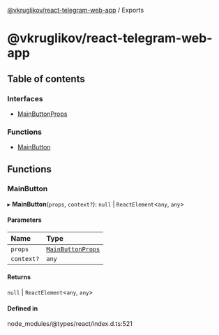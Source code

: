 [@vkruglikov/react-telegram-web-app](README.md) / Exports

# @vkruglikov/react-telegram-web-app

## Table of contents

### Interfaces

- [MainButtonProps](interfaces/MainButtonProps.md)

### Functions

- [MainButton](modules.md#mainbutton)

## Functions

### MainButton

▸ **MainButton**(`props`, `context?`): ``null`` \| `ReactElement`<`any`, `any`\>

#### Parameters

| Name | Type |
| :------ | :------ |
| `props` | [`MainButtonProps`](interfaces/MainButtonProps.md) |
| `context?` | `any` |

#### Returns

``null`` \| `ReactElement`<`any`, `any`\>

#### Defined in

node_modules/@types/react/index.d.ts:521
